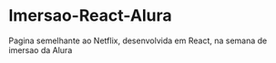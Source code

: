 # Imersao-React-Alura
 Pagina semelhante ao Netflix, desenvolvida em React, na semana de imersao da Alura
